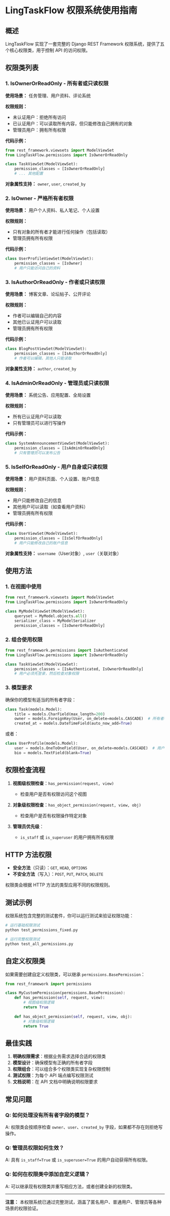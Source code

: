 # LingTaskFlow 权限系统使用指南

## 概述

LingTaskFlow 实现了一套完整的 Django REST Framework 权限系统，提供了五个核心权限类，用于控制 API 的访问权限。

## 权限类列表

### 1. IsOwnerOrReadOnly - 所有者或只读权限

**使用场景：** 任务管理、用户资料、评论系统

**权限规则：**
- 未认证用户：拒绝所有访问
- 已认证用户：可以读取所有内容，但只能修改自己拥有的对象
- 管理员用户：拥有所有权限

**代码示例：**
```python
from rest_framework.viewsets import ModelViewSet
from LingTaskFlow.permissions import IsOwnerOrReadOnly

class TaskViewSet(ModelViewSet):
    permission_classes = [IsOwnerOrReadOnly]
    # ... 其他配置
```

**对象属性支持：** `owner`, `user`, `created_by`

### 2. IsOwner - 严格所有者权限

**使用场景：** 用户个人资料、私人笔记、个人设置

**权限规则：**
- 只有对象的所有者才能进行任何操作（包括读取）
- 管理员拥有所有权限

**代码示例：**
```python
class UserProfileViewSet(ModelViewSet):
    permission_classes = [IsOwner]
    # 用户只能访问自己的资料
```

### 3. IsAuthorOrReadOnly - 作者或只读权限

**使用场景：** 博客文章、论坛帖子、公开评论

**权限规则：**
- 作者可以编辑自己的内容
- 其他已认证用户可以读取
- 管理员拥有所有权限

**代码示例：**
```python
class BlogPostViewSet(ModelViewSet):
    permission_classes = [IsAuthorOrReadOnly]
    # 作者可以编辑，其他人只能读取
```

**对象属性支持：** `author`, `created_by`

### 4. IsAdminOrReadOnly - 管理员或只读权限

**使用场景：** 系统公告、应用配置、全局设置

**权限规则：**
- 所有已认证用户可以读取
- 只有管理员可以进行写操作

**代码示例：**
```python
class SystemAnnouncementViewSet(ModelViewSet):
    permission_classes = [IsAdminOrReadOnly]
    # 只有管理员可以发布公告
```

### 5. IsSelfOrReadOnly - 用户自身或只读权限

**使用场景：** 用户资料页面、个人设置、账户信息

**权限规则：**
- 用户只能修改自己的信息
- 其他用户可以读取（如查看用户资料）
- 管理员拥有所有权限

**代码示例：**
```python
class UserViewSet(ModelViewSet):
    permission_classes = [IsSelfOrReadOnly]
    # 用户只能修改自己的账户信息
```

**对象属性支持：** `username`（User对象）, `user`（关联对象）

## 使用方法

### 1. 在视图中使用

```python
from rest_framework.viewsets import ModelViewSet
from LingTaskFlow.permissions import IsOwnerOrReadOnly

class MyModelViewSet(ModelViewSet):
    queryset = MyModel.objects.all()
    serializer_class = MyModelSerializer
    permission_classes = [IsOwnerOrReadOnly]
```

### 2. 组合使用权限

```python
from rest_framework.permissions import IsAuthenticated
from LingTaskFlow.permissions import IsOwnerOrReadOnly

class TaskViewSet(ModelViewSet):
    permission_classes = [IsAuthenticated, IsOwnerOrReadOnly]
    # 用户必须先登录，然后检查对象权限
```

### 3. 模型要求

确保你的模型有适当的所有者字段：

```python
class Task(models.Model):
    title = models.CharField(max_length=200)
    owner = models.ForeignKey(User, on_delete=models.CASCADE)  # 所有者字段
    created_at = models.DateTimeField(auto_now_add=True)
```

或者：

```python
class UserProfile(models.Model):
    user = models.OneToOneField(User, on_delete=models.CASCADE)  # 用户字段
    bio = models.TextField(blank=True)
```

## 权限检查流程

1. **视图级权限检查**：`has_permission(request, view)`
   - 检查用户是否有权限访问这个视图

2. **对象级权限检查**：`has_object_permission(request, view, obj)`
   - 检查用户是否有权限操作特定对象

3. **管理员优先级**：
   - `is_staff` 或 `is_superuser` 的用户拥有所有权限

## HTTP 方法权限

- **安全方法**（只读）：`GET`, `HEAD`, `OPTIONS`
- **不安全方法**（写入）：`POST`, `PUT`, `PATCH`, `DELETE`

权限类会根据 HTTP 方法的类型应用不同的权限规则。

## 测试示例

权限系统包含完整的测试套件，你可以运行测试来验证权限功能：

```bash
# 运行基础权限测试
python test_permissions_fixed.py

# 运行完整权限测试
python test_all_permissions.py
```

## 自定义权限类

如果需要创建自定义权限类，可以继承 `permissions.BasePermission`：

```python
from rest_framework import permissions

class MyCustomPermission(permissions.BasePermission):
    def has_permission(self, request, view):
        # 视图级权限逻辑
        return True
    
    def has_object_permission(self, request, view, obj):
        # 对象级权限逻辑
        return True
```

## 最佳实践

1. **明确权限需求**：根据业务需求选择合适的权限类
2. **模型设计**：确保模型有正确的所有者字段
3. **权限组合**：可以组合多个权限类实现复杂权限控制
4. **测试权限**：为每个 API 端点编写权限测试
5. **文档说明**：在 API 文档中明确说明权限要求

## 常见问题

### Q: 如何处理没有所有者字段的模型？
A: 权限类会按顺序检查 `owner`、`user`、`created_by` 字段，如果都不存在则拒绝写操作。

### Q: 管理员权限如何生效？
A: 具有 `is_staff=True` 或 `is_superuser=True` 的用户自动获得所有权限。

### Q: 如何在权限类中添加自定义逻辑？
A: 可以继承现有权限类并重写相应方法，或者创建全新的权限类。

---

**注意：** 本权限系统已通过完整测试，涵盖了匿名用户、普通用户、管理员等各种场景的权限验证。
